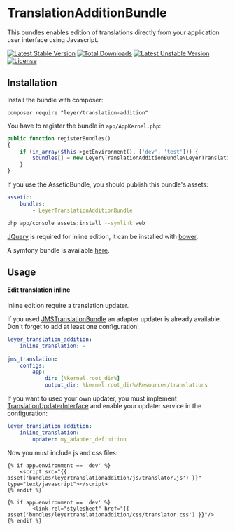 TranslationAdditionBundle
=========================

This bundles enables edition of translations directly from your application user interface using Javascript.

[![Latest Stable Version](https://poser.pugx.org/leyer/translation-addition/v/stable.svg)](https://packagist.org/packages/leyer/translation-addition) [![Total Downloads](https://poser.pugx.org/leyer/translation-addition/downloads.svg)](https://packagist.org/packages/leyer/translation-addition) [![Latest Unstable Version](https://poser.pugx.org/leyer/translation-addition/v/unstable.svg)](https://packagist.org/packages/leyer/translation-addition) [![License](https://poser.pugx.org/leyer/translation-addition/license.svg)](https://packagist.org/packages/leyer/translation-addition)


Installation
------------

Install the bundle with composer:

    composer require "leyer/translation-addition"

You have to register the  bundle in `app/AppKernel.php`:

``` php
public function registerBundles()
{
    if (in_array($this->getEnvironment(), ['dev', 'test'])) {
        $bundles[] = new Leyer\TranslationAdditionBundle\LeyerTranslationAdditionBundle();
    }
}
```

If you use the AsseticBundle, you should publish this bundle's assets:

``` yaml
assetic:
    bundles:
        - LeyerTranslationAdditionBundle
```

``` bash
php app/console assets:install --symlink web
```
    
[JQuery](https://github.com/jquery/jquery) is required for inline edition, it can be installed with [bower](http://bower.io/).

A symfony bundle is available [here](https://github.com/Spea/SpBowerBundle).
    
Usage
------------
#### Edit translation inline

Inline edition require a translation updater.

If you used [JMSTranslationBundle](https://github.com/schmittjoh/JMSTranslationBundle) an adapter updater is already available. Don't forget to add at least one configuration:

``` yaml
leyer_translation_addition:
    inline_translation: ~
    
jms_translation:
    configs:
        app:
            dir: [%kernel.root_dir%]
            output_dir: %kernel.root_dir%/Resources/translations
```

If you want to used your own updater, you must implement [TranslationUpdaterInterface](https://github.com/adrienrusso/TranslationAdditionBundle/blob/master/Model/TranslationUpdaterInterface.php) and enable your updater service in the configuration:

``` yaml
leyer_translation_addition:
    inline_translation:
        updater: my_adapter_definition
```

Now you must include js and css files:

``` twig
{% if app.environment == 'dev' %}
    <script src="{{ asset('bundles/leyertranslationaddition/js/translator.js') }}" type="text/javascript"></script>
{% endif %}
```

``` twig
{% if app.environment == 'dev' %}
        <link rel="stylesheet" href="{{ asset('bundles/leyertranslationaddition/css/translator.css') }}"/>
{% endif %}
```
